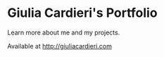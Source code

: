 # Giulia Cardieri's Portfolio

Learn more about me and my projects.

Available at http://giuliacardieri.com

